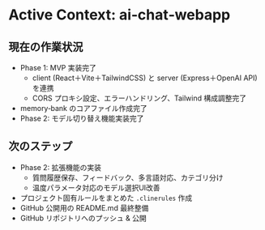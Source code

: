# Active Context: ai‑chat‑webapp

## 現在の作業状況
- Phase 1: MVP 実装完了  
  - client (React＋Vite＋TailwindCSS) と server (Express＋OpenAI API) を連携  
  - CORS プロキシ設定、エラーハンドリング、Tailwind 構成調整完了  
- memory‑bank のコアファイル作成完了  
- Phase 2: モデル切り替え機能実装完了  

## 次のステップ
- Phase 2: 拡張機能の実装  
  - 質問履歴保存、フィードバック、多言語対応、カテゴリ分け  
  - 温度パラメータ対応のモデル選択UI改善  
- プロジェクト固有ルールをまとめた `.clinerules` 作成  
- GitHub 公開用の README.md 最終整備  
- GitHub リポジトリへのプッシュ & 公開
